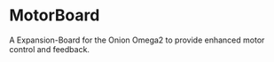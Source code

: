# MotorBoard
A Expansion-Board for the Onion Omega2 to provide enhanced motor control and feedback.

